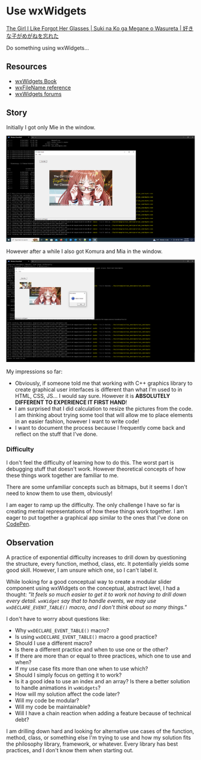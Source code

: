 # Use wxWidgets

[The Girl I Like Forgot Her Glasses | Suki na Ko ga Megane o Wasureta | 好きな子がめがねを忘れた](https://sukinako-ga-megane-wo-wasureta.fandom.com/wiki/Manga)

Do something using wxWidgets...

## Resources

- [wxWidgets Book](https://www.wxwidgets.org/docs/book/Cross-Platform%20GUI%20Programming%20with%20wxWidgets.pdf)
- [wxFileName reference](https://docs.wxwidgets.org/trunk/classwx_file_name.html)
- [wxWidgets forums](https://forums.wxwidgets.org/viewtopic.php?t=19583)

## Story

Initially I got only Mie in the window.

![Mie](docs/only_girl.png)

However after a while I also got Komura and Mia in the window.

![Komura and Mia](docs/girl_and_guy.png)

My impressions so far:

- Obviously, if someone told me that working with C++ graphics library to create graphical user interfaces is different than what I'm used to in HTML, CSS, JS... I would say sure. However it is **ABSOLUTELY DIFFERENT TO EXPERIENCE IT FIRST HAND**!
- I am surprised that I did calculation to resize the pictures from the code. I am thinking about trying some tool that will allow me to place elements in an easier fashion, however I want to write code!
- I want to document the process because I frequently come back and reflect on the stuff that I've done.

### Difficulty

I don't feel the difficulty of learning how to do this. The worst part is debugging stuff that doesn't work. However theoretical concepts of how these things work together are familiar to me.

There are some unfamiliar concepts such as bitmaps, but it seems I don't need to know them to use them, obviously!

I am eager to ramp up the difficulty. The only challenge I have so far is creating mental representations of how these things work together. I am eager to put together a graphical app similar to the ones that I've done on [CodePen](https://codepen.io/Flexos96/pen/NWELEgq).

## Observation

A practice of exponential difficulty increases to drill down by questioning the structure, every function, method, class, etc. It potentially yields some good skill. However, I am unsure which one, so I can't label it.

While looking for a good conceptual way to create a modular slider component using wxWidgets on the conceptual, abstract level, I had a thought: _"It feels so much easier to get it to work not having to drill down every detail. `wxWidget` say that to handle events, we may use `wxDECLARE_EVENT_TABLE()` macro, and I don't think about so many things."_

I don't have to worry about questions like:

- Why `wxDECLARE_EVENT_TABLE()` macro?
- Is using `wxDECLARE_EVENT_TABLE()` macro a good practice?
- Should I use a different macro?
- Is there a different practice and when to use one or the other?
- If there are more than or equal to three practices, which one to use and when?
- If my use case fits more than one when to use which?
- Should I simply focus on getting it to work?
- Is it a good idea to use an index and an array? Is there a better solution to handle animations in `wxWidgets`?
- How will my solution affect the code later?
- Will my code be modular?
- Will my code be maintainable?
- Will I have a chain reaction when adding a feature because of technical debt?

I am drilling down hard and looking for alternative use cases of the function, method, class, or something else I'm trying to use and how my solution fits the philosophy library, framework, or whatever. Every library has best practices, and I don't know them when starting out.
